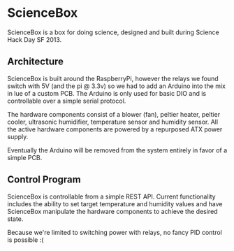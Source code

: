 ScienceBox
=================

ScienceBox is a box for doing science, designed and built
during Science Hack Day SF 2013.

Architecture
------------------------

ScienceBox is built around the RaspberryPi, however the
relays we found switch with 5V (and the pi @ 3.3v) so we
had to add an Arduino into the mix in lue of a custom PCB.
The Arduino is only used for basic DIO and is controllable
over a simple serial protocol.  
  
The hardware components consist of a blower (fan), peltier
heater, peltier cooler, ultrasonic humidifier, temperature
sensor and humidity sensor. All the active hardware components are powered by a repurposed
ATX power supply.  
  
Eventually the Arduino will be removed from the system
entirely in favor of a simple PCB.

Control Program
------------------------

ScienceBox is controllable from a simple REST API. Current
functionality includes the ability to set target temperature
and humidity values and have ScienceBox manipulate the
hardware components to achieve the desired state.  
  
Because we're limited to switching power with relays, no
fancy PID control is possible :(